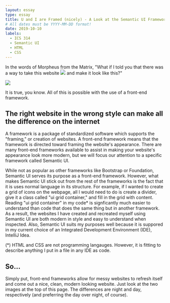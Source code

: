 ```yaml
---
layout: essay
type: essay
title: U and I are Framed (nicely) - A Look at the Semantic UI Framework
# All dates must be YYYY-MM-DD format!
date: 2019-10-10
labels:
  - ICS 314
  - Semantic UI
  - HTML
  - CSS
---
```

In the words of Morpheus from the Matrix, "What if I told you that there was a way to take this website
<img class="ui large image" src="https://i.stack.imgur.com/Jr0qS.png">
and make it look like this?"

<img class="ui large image" src="https://venturebeat.com/wp-content/uploads/2018/05/stack-overflow-for-teams-sample-2.png?resize=1024%2C717&strip=all?w=1134&strip=all">

It is true, you know. All of this is possible with the use of a front-end framework. 

## The right website in the wrong style can make all the difference on the internet
A framework is a package of standardized software which supports the "framing," or creation of websites. A front-end framework means that the framework is directed toward framing the website's appearance. There are many front-end frameworks available to assist in making your website's appearance look more modern, but we will focus our attention to a specific framework called Semantic UI. 

While not as popular as other frameworks like Bootstrap or Foundation, Semantic UI serves its purpose as a front-end framework. However, what makes Semantic UI stick out from the rest of the frameworks is the fact that it is uses normal language in its structure. For example, if I wanted to create a grid of icons on the webpage, all I would need to do is create a divider, give it a class called "ui grid container," and fill in the grid with content. Reading "ui grid container" in my code* is signficantly much easier to understand than code that does the same thing but in another framework. As a result, the websites I have created and recreated myself using Semantic UI are both modern in style and easy to understand when inspected. Also, Semantic UI suits my purposes well because it is suppored in my current choice of an Integrated Development Environment (IDE), IntelliJ Idea. 

(*) HTML and CSS are not programming langauges. However, it is fitting to describe anything I put in a file in any IDE as code.  

## So...
Simply put, front-end frameworks allow for messy websites to refresh itself and come out a nice, clean, modern looking website. Just look at the two images at the top of this page. The differences are night and day, respectively (and preferring the day over night, of course).

